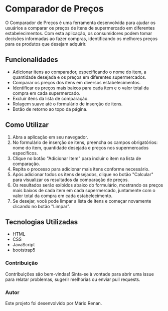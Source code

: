 # Comparador de Preços
O Comparador de Preços é uma ferramenta desenvolvida para ajudar os usuários a comparar os preços de itens de supermercado em diferentes estabelecimentos. Com esta aplicação, os consumidores podem tomar decisões informadas ao fazer compras, identificando os melhores preços para os produtos que desejam adquirir.

## Funcionalidades
* Adicionar itens ao comparador, especificando o nome do item, a quantidade desejada e os preços em diferentes supermercados.
* Comparar os preços dos itens em diversos estabelecimentos.
* Identificar os preços mais baixos para cada item e o valor total da compra em cada supermercado.
* Excluir itens da lista de comparação.
* Rolagem suave até o formulário de inserção de itens.
* Botão de retorno ao topo da página.
## Como Utilizar
1. Abra a aplicação em seu navegador.
2. No formulário de inserção de itens, preencha os campos obrigatórios: nome do item, quantidade desejada e preços nos supermercados específicos.
3. Clique no botão "Adicionar Item" para incluir o item na lista de comparação.
4. Repita o processo para adicionar mais itens conforme necessário.
5. Após adicionar todos os itens desejados, clique no botão "Calcular" para visualizar os resultados da comparação de preços.
6. Os resultados serão exibidos abaixo do formulário, mostrando os preços mais baixos de cada item em cada supermercado, juntamente com o valor total da compra em cada estabelecimento.
7. Se desejar, você pode limpar a lista de itens e começar novamente clicando no botão "Limpar".

## Tecnologias Utilizadas
* HTML
* CSS
* JavaScript
* bootstrap5

### Contribuição

Contribuições são bem-vindas! Sinta-se à vontade para abrir uma issue para relatar problemas, sugerir melhorias ou enviar pull requests.

### Autor
Este projeto foi desenvolvido por Mário Renan.
